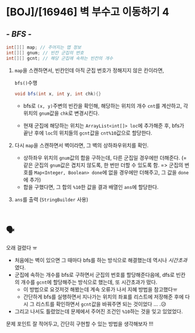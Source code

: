 # [BOJ]/[16946] 벽 부수고 이동하기 4

## *- BFS -*

```java
int[][] map; // 주어지는 맵 정보
int[][] gnum; // 빈칸 군집의 번호
int[][] gcnt; // 해당 군집에 속하는 빈칸의 개수
```

1. `map`을 스캔하면서, 빈칸인데 아직 군집 번호가 정해지지 않은 칸이라면,

   `bfs()`수행

   ```java
   void bfs(int x, int y, int chk){}
   ```

   * bfs로 `(x, y)`주변의 빈칸을 확인해, 해당하는 위치의 개수 `cnt`를 계산하고, 각 위치의 `gnum`값을 `chk`로 변경시킨다.

   * 현재 군집에 해당하는 위치는 `ArrayList<int[]> loc`에 추가해준 후, bfs가 끝난 후에 `loc`의 위치들의 `gcnt`값을 `cnt%10`값으로 할당한다.

2. 다시 `map`을 스캔하면서 벽이라면, 그 벽의 상하좌우위치를 확인.

   * 상하좌우 위치의 `gnum`값의 합을 구하는데, 다른 군집일 경우에만 더해준다. (=같은 군집의 `gnum`값은 겹치지 않도록, 한 번만 더할 수 있도록 함. => 군집의 번호를 `Map<Integer, Boolean> done`에 없을 경우에만 더해주고, 그 값을 `done`에 추가)
   * 합을 구했다면, 그 합의 `%10`한 값을 결과 배열인 `ans`에 할당한다.

3. `ans`를 출력 (`StringBuilder` 사용)

</br>

## :speaking_head:

오래 걸렸다 ㅠ

* 처음에는 벽이 있으면 그 때마다 bfs를 하는 방식으로 해결했는데 역시나 *시간초과* 였다.
* 군집에 속하는 개수를 bfs로 구하면서 군집의 번호를 할당해준다음에, dfs로 빈칸의 개수를 `gcnt`에 할당해주는 방식으로 했는데, 또 시간초과가 떴다.
  * 이 방법으로 요것저것 해봤는데 계속 오류가 나서 지혜 방법을 참고했다ㅠ
  * 간단하게 bfs를 실행하면서 지나가는 위치의 좌표를 리스트에 저장해준 후에 다시 그 리스트를 확인하면서 `gcnt`값을 바꿔주면 되는 것이었다 ... .😥
* 그리고 나서도 틀렸었는데 문제에서 주어진 조건인 `%10`하는 것을 잊고 있었었다.

문제 포인트 잘 적어두고, 간단히 구현할 수 있는 방법을 생각해보자 !!!